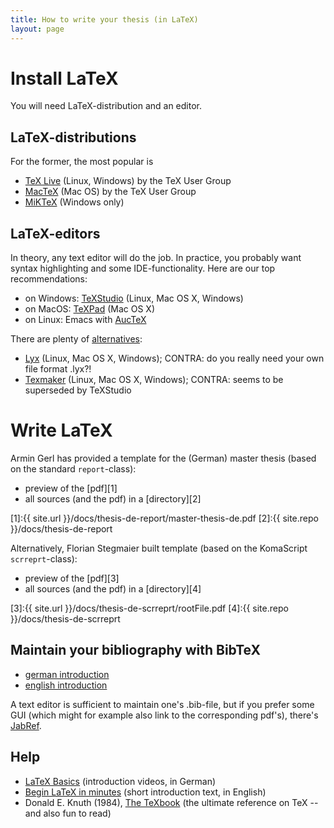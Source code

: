 ```yaml
---
title: How to write your thesis (in LaTeX)
layout: page
---
```


# Install LaTeX

You will need LaTeX-distribution and an editor.

## LaTeX-distributions

For the former, the most popular is

- [TeX Live](https://www.tug.org/texlive/) (Linux, Windows) by
  the TeX User Group
- [MacTeX](http://www.tug.org/mactex/) (Mac OS) by the TeX User Group
- [MiKTeX](https://miktex.org/download) (Windows only)



## LaTeX-editors

In theory, any text editor will do the job. In practice, you probably
want syntax highlighting and some IDE-functionality. Here are our top
recommendations:

- on Windows: [TeXStudio](http://www.texstudio.org) (Linux, Mac OS X, Windows)
- on MacOS: [TeXPad](http://www.texpadapp.com) (Mac OS X)
- on Linux: Emacs with [AucTeX](https://www.gnu.org/software/auctex/)

There are plenty of [alternatives](https://en.wikipedia.org/wiki/Comparison_of_TeX_editors):
- [Lyx](http://www.lyx.org/) (Linux, Mac OS X, Windows); CONTRA:
  do you really need your own file format .lyx?!
- [Texmaker](http://www.xm1math.net/texmaker/) (Linux, Mac OS X,
  Windows); CONTRA: seems to be superseded by TeXStudio

# Write LaTeX

Armin Gerl has provided a template for the (German) master thesis
(based on the standard `report`-class):

- preview of the [pdf][1]
- all sources (and the pdf) in a [directory][2]

[1]:{{ site.url }}/docs/thesis-de-report/master-thesis-de.pdf
[2]:{{ site.repo }}/docs/thesis-de-report

Alternatively, Florian Stegmaier built template (based on the
KomaScript `scrreprt`-class):

- preview of the [pdf][3]
- all sources (and the pdf) in a [directory][4]

[3]:{{ site.url }}/docs/thesis-de-scrreprt/rootFile.pdf
[4]:{{ site.repo }}/docs/thesis-de-scrreprt

## Maintain your bibliography with BibTeX

- [german introduction](http://www.juergenfenn.de/tex/dtk/bibonline.pdf)
- [english
  introduction](http://www.tug.org/pracjourn/2006-4/fenn/fenn.pdf)

A text editor is sufficient to maintain one's .bib-file, but if you
prefer some GUI (which might for example also link to the corresponding
pdf's), there's [JabRef](http://jabref.sourceforge.net/).

## Help

- [LaTeX
  Basics](https://www.youtube.com/playlist?list=PLuyjaM3Uz-oOS7zcMFaROwrg83KBR1Sui)
  (introduction videos, in German)
- [Begin LaTeX in minutes](https://github.com/VoLuong/Begin-Latex-in-minutes)
  (short introduction text, in English)
- Donald E. Knuth (1984),
  [The TeXbook](https://www.ctex.org/documents/shredder/src/texbook.pdf)
  (the ultimate reference on TeX -- and also fun to read)
